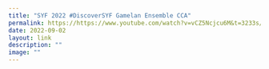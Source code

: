 ```yaml
---
title: "SYF 2022 #DiscoverSYF Gamelan Ensemble CCA"
permalink: https://https://www.youtube.com/watch?v=vCZ5Ncjcu6M&t=3233s/
date: 2022-09-02
layout: link
description: ""
image: ""
---
```

